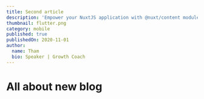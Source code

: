 ```yaml
---
title: Second article
description: 'Empower your NuxtJS application with @nuxt/content module: write in a content/ directory and fetch your Markdown, `JSON`, YAML and CSV files through a MongoDB like API, acting as a Git-based Headless CMS.'
thumbnail: flutter.png
category: mobile
published: true
publishedOn: 2020-11-01
author:
  name: Tham
  bio: Speaker | Growth Coach
---
```


# All about new blog